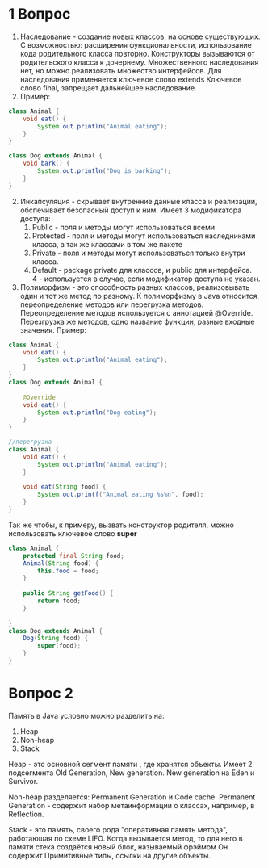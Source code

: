 # 1 Вопрос
1. Наследование - создание новых классов, на основе существующих. С возможностью: расширения функциональности, использование кода родительного класса повторно.
Конструкторы вызываются от родительского класса к дочернему.
Множественного наследования нет, но можно реализовать множество интерфейсов.
Для наследования применяется ключевое слово extends
Ключевое слово final, запрещает дальнейшее наследование.
2. Пример:
```java
class Animal {
    void eat() {
        System.out.println("Animal eating");
    }
}

class Dog extends Animal {
    void bark() {
        System.out.println("Dog is barking");
    }
}
```
2. Инкапсуляция - скрывает внутренние данные класса и реализации, обспечивает безопасный доступ к ним.
Имеет 3 модификатора доступа:
   1. Public - поля и методы могут использоваться всеми
   2. Protected - поля и методы могут использоваться наследниками класса, а так же классами в том же пакете
   3. Private - поля и методы могут использоваться только внутри класса.
   4. Default - package private для классов, и public для интерфейса.\
4 - используется в случае, если модификатор доступа не указан.
3. Полиморфизм - это способность разных классов, реализовывать один и тот же метод по разному.
К полиморфизму в Java относится, переопределение методов или перегрузка методов.
Переопределение методов используется с аннотацией @Override. Перезгрузка же методов, одно название функции, разные входные значения.
Пример:
```java
class Animal {
    void eat() {
        System.out.println("Animal eating");
    }
}
class Dog extends Animal {
    
    @Override
    void eat() {
        System.out.println("Dog eating");
    }
}

//перегрузка
class Animal {
    void eat() {
        System.out.println("Animal eating");
    }
    
    void eat(String food) {
        System.out.printf("Animal eating %s%n", food);
    }
}
```
Так же чтобы, к примеру, вызвать конструктор родителя, можно использовать ключевое слово **super**
```java
class Animal {
    protected final String food;
    Animal(String food) {
        this.food = food;
    }
    
    public String getFood() {
        return food;
    }
    
}
class Dog extends Animal {
    Dog(String food) {
        super(food);
    }
}
```
# Вопрос 2
Память в Java условно можно разделить на:
1. Heap
2. Non-heap
3. Stack

Heap - это основной сегмент памяти , где хранятся объекты. Имеет 2 подсегмента Old Generation, New generation. New generation на Eden и Survivor.

Non-heap разделяется: Permanent Generation и Code cache. Permanent Generation - содержит набор метаинформации о классах, например, в Reflection.

Stack - это память, своего рода "оперативная память метода", работающая по схеме LIFO. Когда вызывается метод, то для него в памяти стека создаётся новый блок, называемый фрэймом
Он содержит
Примитивные типы, ссылки на другие объекты.